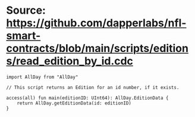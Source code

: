 # Source: https://github.com/dapperlabs/nfl-smart-contracts/blob/main/scripts/editions/read_edition_by_id.cdc

```
import AllDay from "AllDay"

// This script returns an Edition for an id number, if it exists.

access(all) fun main(editionID: UInt64): AllDay.EditionData {
    return AllDay.getEditionData(id: editionID)
}


```